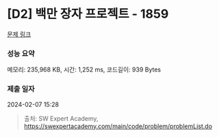 # [D2] 백만 장자 프로젝트 - 1859 

[문제 링크](https://swexpertacademy.com/main/code/problem/problemDetail.do?contestProbId=AV5LrsUaDxcDFAXc) 

### 성능 요약

메모리: 235,968 KB, 시간: 1,252 ms, 코드길이: 939 Bytes

### 제출 일자

2024-02-07 15:28



> 출처: SW Expert Academy, https://swexpertacademy.com/main/code/problem/problemList.do